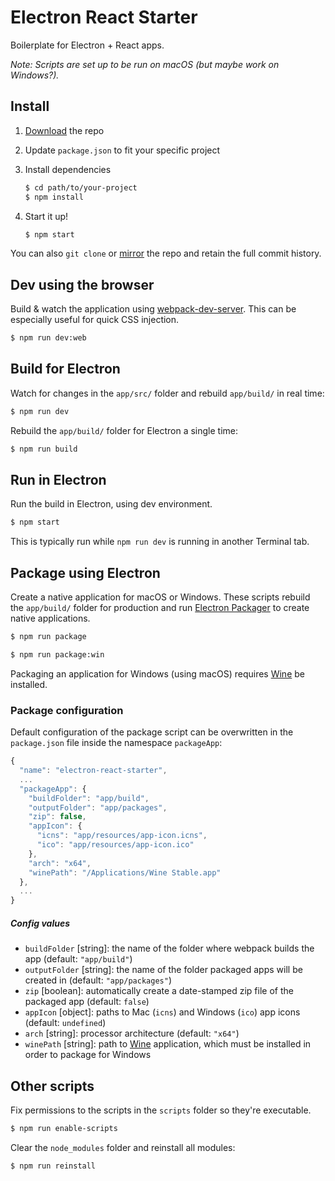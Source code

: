 # Electron React Starter
Boilerplate for Electron + React apps.

*Note: Scripts are set up to be run on macOS (but maybe work on Windows?).*


## Install

1. [Download](https://github.com/sccottt/electron-react-starter/archive/master.zip) the repo
1. Update `package.json` to fit your specific project
1. Install dependencies

    ```bash
    $ cd path/to/your-project
    $ npm install
    ```
1. Start it up!

    ```bash
    $ npm start
    ```

You can also `git clone` or [mirror](https://help.github.com/articles/duplicating-a-repository/) the repo and retain the full commit history.


## Dev using the browser

Build & watch the application using [webpack-dev-server](https://github.com/webpack/webpack-dev-server). This can be especially useful for quick CSS injection.

```bash
$ npm run dev:web
```


## Build for Electron

Watch for changes in the `app/src/` folder and rebuild `app/build/` in real time:

```bash
$ npm run dev
```

Rebuild the `app/build/` folder for Electron a single time:

```bash
$ npm run build
```


## Run in Electron

Run the build in Electron, using dev environment.

```bash
$ npm start
```

This is typically run while `npm run dev` is running in another Terminal tab.



## Package using Electron

Create a native application for macOS or Windows. These scripts rebuild the `app/build/` folder for production and run [Electron Packager](https://github.com/electron-userland/electron-packager) to create native applications.

```bash
$ npm run package
```

```bash
$ npm run package:win
```

Packaging an application for Windows (using macOS) requires [Wine](https://www.winehq.org) be installed.


### Package configuration

Default configuration of the package script can be overwritten in the `package.json` file inside the namespace `packageApp`:

```js
{
  "name": "electron-react-starter",
  ...
  "packageApp": {
    "buildFolder": "app/build",
    "outputFolder": "app/packages",
    "zip": false,
    "appIcon": {
      "icns": "app/resources/app-icon.icns",
      "ico": "app/resources/app-icon.ico"
    },
    "arch": "x64",
    "winePath": "/Applications/Wine Stable.app"
  },
  ...
}
```

##### Config values
- `buildFolder` [string]: the name of the folder where webpack builds the app (default: `"app/build"`)
- `outputFolder` [string]: the name of the folder packaged apps will be created in (default: `"app/packages"`)
- `zip` [boolean]: automatically create a date-stamped zip file of the packaged app (default: `false`)
- `appIcon` [object]: paths to Mac (`icns`) and Windows (`ico`) app icons (default: `undefined`)
- `arch` [string]: processor architecture (default: `"x64"`)
- `winePath` [string]: path to [Wine](https://www.winehq.org) application, which must be installed in order to package for Windows



## Other scripts

Fix permissions to the scripts in the `scripts` folder so they're executable.

```bash
$ npm run enable-scripts
```

Clear the `node_modules` folder and reinstall all modules:

```bash
$ npm run reinstall
```
